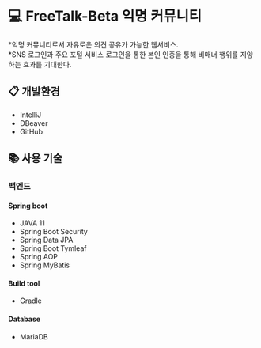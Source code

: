 # :computer: FreeTalk-Beta 익명 커뮤니티
*익명 커뮤니티로서 자유로운 의견 공유가 가능한 웹서비스.<br>
*SNS 로그인과 주요 포털 서비스 로그인을 통한 본인 인증을 통해 비매너 행위를 지양하는 효과를 기대한다.<br>


## 📋 개발환경
* IntelliJ
* DBeaver
* GitHub

## :books: 사용 기술
### 백엔드
#### Spring boot
* JAVA 11
* Spring Boot Security
* Spring Data JPA
* Spring Boot Tymleaf
* Spring AOP
* Spring MyBatis

#### Build tool
* Gradle

#### Database
* MariaDB



<!--
### 프론트엔드
* Javascript
* Thymeleaf
* jQuery



## :email: 개발자
<br>


-->
